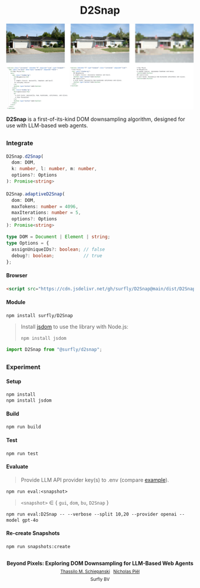 <h1 align="center">D2Snap</h1>

![Example of downsampling on an image (top) and a DOM (bottom) instance](./.github/downsampling.png)

**D2Snap** is a first-of-its-kind DOM downsampling algorithm, designed for use with LLM-based web agents.

##

### Integrate

``` ts
D2Snap.d2Snap(
  dom: DOM,
  k: number, l: number, m: number,
  options?: Options
): Promise<string>

D2Snap.adaptiveD2Snap(
  dom: DOM,
  maxTokens: number = 4096,
  maxIterations: number = 5,
  options?: Options
): Promise<string>
```

``` ts
type DOM = Document | Element | string;
type Options = {
  assignUniqueIDs?: boolean; // false
  debug?: boolean;           // true
};
```

#### Browser

``` html
<script src="https://cdn.jsdelivr.net/gh/surfly/D2Snap@main/dist/D2Snap.browser.js"></script>
```

#### Module

``` console
npm install surfly/D2Snap
```

> Install [jsdom](https://github.com/jsdom/jsdom) to use the library with Node.js:
> ``` console
> npm install jsdom
> ```

``` js
import D2Snap from "@surfly/d2snap";
```

##

### Experiment

#### Setup

``` console
npm install
npm install jsdom
```

#### Build

``` console
npm run build
```

#### Test

``` console
npm run test
```

#### Evaluate

> Provide LLM API provider key(s) to .env (compare [example](./.env.example)).

``` console
npm run eval:<snapshot>
```

> `<snapshot>` ∈ { `gui`, `dom`, `bu`, `D2Snap` }

``` console
npm run eval:D2Snap -- --verbose --split 10,20 --provider openai --model gpt-4o
```

#### Re-create Snapshots

``` console
npm run snapshots:create
```

##

<p align="center">
    <strong>Beyond Pixels: Exploring DOM Downsampling for LLM-Based Web Agents</strong>
    <br>
    <sub><a href="https://github.com/t-ski" target="_blank">Thassilo M. Schiepanski</a></sub>
    &hairsp;
    <sub><a href="https://nl.linkedin.com/in/nicholasp" target="_blank">Nicholas Piël</a></sub>
    <br>
    <sub>Surfly BV</sub>
</p>
